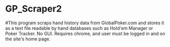 # GP_Scraper2
#This program scraps hand history data from GlobalPoker.com and stores it as a text file readable by hand databases such as Hold'em Manager or Poker Tracker. 
No GUI. Requires chrome, and user must be logged in and on the site's home page. 
